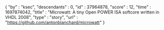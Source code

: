 {
  "by" : "ksec",
  "descendants" : 0,
  "id" : 37964878,
  "score" : 12,
  "time" : 1697874042,
  "title" : "Microwatt: A tiny Open POWER ISA softcore written in VHDL 2008",
  "type" : "story",
  "url" : "https://github.com/antonblanchard/microwatt"
}
